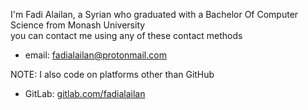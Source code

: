 I'm Fadi Alailan, a Syrian who graduated with a Bachelor Of Computer Science from Monash University   
you can contact me using any of these contact methods
* email: fadialailan@protonmail.com

NOTE: I also code on platforms other than GitHub
* GitLab: [gitlab.com/fadialailan](https://gitlab.com/fadialailan)

<!---
- 👋 Hi, I’m @fadialailan
- 👀 I’m interested in ... I don't know
- 🌱 I’m currently learning Bachelor of Computer Science in Monash University
- 📫 How to reach me : email: fadialailane@yahoo.com

fadialailan/fadialailan is a ✨ special ✨ repository because its `README.md` (this file) appears on your GitHub profile.
You can click the Preview link to take a look at your changes.
--->
